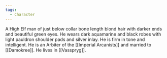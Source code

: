 ```yaml
---
tags:
  - Character
---
```

A High Elf man of just below collar bone length blond hair with darker ends and beautiful green eyes. He wears dark aquamarine and black robes with light pauldron shoulder pads and silver inlay. He is firm in tone and intelligent. He is an Arbiter of the [[Imperial Arcanists]] and married to [[Damokree]]. He lives in [[Vasspryg]].
